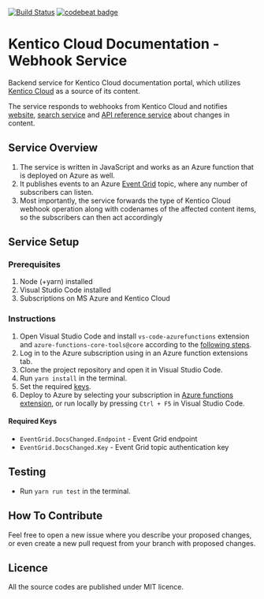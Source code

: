 [![Build Status](https://travis-ci.org/Kentico/kentico-cloud-docs-webhooks.svg?branch=master)](https://travis-ci.org/Kentico/kentico-cloud-docs-webhooks)
[![codebeat badge](https://codebeat.co/badges/dbbf18e6-89db-4046-89d5-fa5920191169)](https://codebeat.co/projects/github-com-kentico-kentico-cloud-docs-webhooks-master)

# Kentico Cloud Documentation - Webhook Service

Backend service for Kentico Cloud documentation portal, which utilizes [Kentico Cloud](https://app.kenticocloud.com/) as a source of its content.

The service responds to webhooks from Kentico Cloud and notifies [website](https://github.com/Kentico/kentico-cloud-docs-web), [search service](https://github.com/Kentico/kentico-cloud-docs-search) and [API reference service](https://github.com/Kentico/kentico-cloud-docs-api-refs) about changes in content.

## Service Overview
1. The service is written in JavaScript and works as an Azure function that is deployed on Azure as well.
2. It publishes events to an Azure [Event Grid](https://azure.microsoft.com/en-us/services/event-grid/) topic, where any number of subscribers can listen.
3. Most importantly, the service forwards the type of Kentico Cloud webhook operation along with codenames of the affected content items, so the subscribers can then act accordingly

## Service Setup

### Prerequisites
1. Node (+yarn) installed
2. Visual Studio Code installed
3. Subscriptions on MS Azure and Kentico Cloud

### Instructions
1. Open Visual Studio Code and install `vs-code-azurefunctions` extension and `azure-functions-core-tools@core` according to the [following steps](https://code.visualstudio.com/tutorials/functions-extension/getting-started).
2. Log in to the Azure subscription using in an Azure function extensions tab.
3. Clone the project repository and open it in Visual Studio Code.
4. Run `yarn install` in the terminal.
5. Set the required [keys](https://github.com/Kentico/kentico-cloud-docs-search/blob/master/shared/external/keys.js).
6. Deploy to Azure by selecting your subscription in [Azure functions extension](https://marketplace.visualstudio.com/items?itemName=ms-azuretools.vscode-azurefunctions), or run locally by pressing `Ctrl + F5` in Visual Studio Code.

#### Required Keys
* `EventGrid.DocsChanged.Endpoint` - Event Grid endpoint
* `EventGrid.DocsChanged.Key` - Event Grid topic authentication key

## Testing
* Run `yarn run test` in the terminal.

## How To Contribute
Feel free to open a new issue where you describe your proposed changes, or even create a new pull request from your branch with proposed changes.

## Licence
All the source codes are published under MIT licence.
